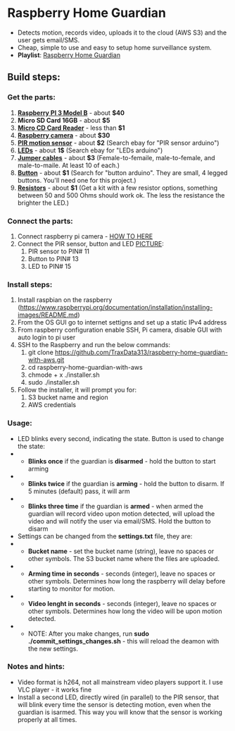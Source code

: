 # Raspberry Home Guardian
- Detects motion, records video, uploads it to the cloud (AWS S3) and the user gets email/SMS. 
- Cheap, simple to use and easy to setup home surveillance system.
- <b>Playlist</b>: [Raspberry Home Guardian](https://www.youtube.com/watch?v=uMdaL2XcGeY&list=PLNsnBmVpuum6cScqOaGDXp0fT3YUE_tyS)

## Build steps:

### Get the parts:
1. <b>[Raspberry PI 3 Model B](https://www.raspberrypi.org/products/raspberry-pi-3-model-b/)</b> - about <b>$40</b>
1. <b>Micro SD Card 16GB</b> - about <b>$5</b>
1. <b>[Micro CD Card Reader](https://raw.githubusercontent.com/TraxData313/raspberry-home-guardian-with-aws/master/ExamplePictures/MicroCDReader.PNG)</b> - less than <b>$1</b>
1. <b>[Raspberry camera](https://www.raspberrypi.org/products/camera-module-v2/)</b> - about <b>$30</b> 
1. <b>[PIR motion sensor](https://raw.githubusercontent.com/TraxData313/raspberry-home-guardian-with-aws/master/ExamplePictures/PIRsensor.PNG)</b> - about <b>$2</b> (Search ebay for "PIR sensor arduino")
1. <b>[LEDs](https://raw.githubusercontent.com/TraxData313/raspberry-home-guardian-with-aws/master/ExamplePictures/LEDs.PNG)</b> - about <b>1$</b> (Search ebay for "LEDs arduino")
1. <b>[Jumper cables](https://raw.githubusercontent.com/TraxData313/raspberry-home-guardian-with-aws/master/ExamplePictures/jumperWires.PNG)</b> - about <b>$3</b> (Female-to-femaile, male-to-female, and male-to-maile. At least 10 of each.)
1. <b>[Button](https://raw.githubusercontent.com/TraxData313/raspberry-home-guardian-with-aws/master/ExamplePictures/button.PNG)</b> - about <b>$1</b> (Search for "button arduino". They are small, 4 legged buttons. You'll need one for this project.)
1. <b>[Resistors](https://raw.githubusercontent.com/TraxData313/raspberry-home-guardian-with-aws/master/ExamplePictures/Resistors.PNG)</b> - about <b>$1</b> (Get a kit with a few resistor options, something between 50 and 500 Ohms should work ok. The less the resistance the brighter the LED.)

### Connect the parts:
1. Connect raspberry pi camera - [HOW TO HERE](https://projects.raspberrypi.org/en/projects/getting-started-with-picamera/3)
1. Connect the PIR sensor, button and LED [PICTURE](https://raw.githubusercontent.com/TraxData313/raspberry-home-guardian-with-aws/master/ExamplePictures/RPI3pinout.png):
   1. PIR sensor to PIN# 11
   1. Button to PIN# 13
   1. LED to PIN# 15


### Install steps:
1. Install raspbian on the raspberry (https://www.raspberrypi.org/documentation/installation/installing-images/README.md)
1. From the OS GUI go to internet settigns and set up a static IPv4 address
1. From raspberry configuration enable SSH, Pi camera, disable GUI with auto login to pi user
1. SSH to the Raspberry and run the below commands:
   1. git clone https://github.com/TraxData313/raspberry-home-guardian-with-aws.git
   1. cd raspberry-home-guardian-with-aws
   1. chmode + x ./installer.sh
   1. sudo ./installer.sh
1. Follow the installer, it will prompt you for:
   1. S3 bucket name and region
   1. AWS credentials
   
### Usage:
- LED blinks every second, indicating the state. Button is used to change the state:
- - <b>Blinks once</b> if the guardian is <b>disarmed</b> - hold the button to start arming
- - <b>Blinks twice</b> if the guardian is <b>arming</b> - hold the button to disarm. If 5 minutes (default) pass, it will arm
- - <b>Blinks three time</b> if the guardian is <b>armed</b> - when armed the guardian will record video upon motion detected, will upload the video and will notify the user via email/SMS. Hold the button to disarm
- Settings can be changed from the <b>settings.txt</b> file, they are:
- - <b>Bucket name</b> - set the bucket name (string), leave no spaces or other symbols. The S3 bucket name where the files are uploaded.
- - <b>Arming time in seconds</b> - seconds (integer), leave no spaces or other symbols. Determines how long the raspberry will delay before starting to monitor for motion.
- - <b>Video lenght in seconds</b> - seconds (integer), leave no spaces or other symbols. Determines how long the video will be upon motion detected.
- - NOTE: After you make changes, run <b>sudo ./commit_settings_changes.sh</b> - this will reload the deamon with the new settings.


### Notes and hints:
- Video format is h264, not all mainstream video players support it. I use VLC player - it works fine
- Install a second LED, directly wired (in parallel) to the PIR sensor, that will blink every time the sensor is detecting motion, even when the guardian is isarmed. This way you will know that the sensor is working properly at all times.
